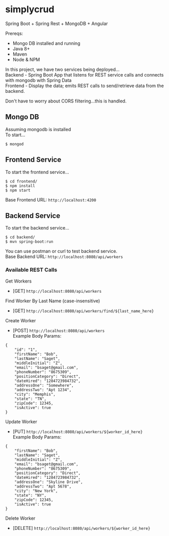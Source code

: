 # simplycrud
Spring Boot + Spring Rest + MongoDB + Angular

Prereqs:
 - Mongo DB installed and running
 - Java 8+
 - Maven
 - Node & NPM




In this project, we have two services being deployed...  
Backend - Spring Boot App that listens for REST service calls and connects with mongodb with Spring Data  
Frontend - Display the data; emits REST calls to send/retrieve data from the backend.  

Don't have to worry about CORS filtering...this is handled.  

## Mongo DB  
Assuming mongodb is installed  
To start...  
```
$ mongod
```

## Frontend Service  
To start the frontend service...  
```
$ cd frontend/
$ npm install
$ npm start
```
Base Frontend URL: `http://localhost:4200`

## Backend Service

To start the backend service...
```
$ cd backend/
$ mvn spring-boot:run
```
You can use postman or curl to test backend service.  
Base Backend URL: `http://localhost:8080/api/workers`  

### Available REST Calls

Get Workers  
- [GET] `http://localhost:8080/api/workers`  

Find Worker By Last Name (case-insensitive)  
- [GET] `http://localhost:8080/api/workers/find/${last_name_here}`  

Create Worker  
- [POST] `http://localhost:8080/api/workers`  
Example Body Params:  
```
{
	"id": "1",
	"firstName": "Bob",
	"lastName": "Saget",
	"middleInitial": "Z",
	"email": "bsaget@gmail.com",
	"phoneNumber": "8675309",
	"positionCategory": "Direct",
	"dateHired": "1284723984732",
	"addressOne": "Somewhere",
	"addressTwo": "Apt 1234",
	"city": "Memphis",
	"state": "TN",
	"zipCode": 12345,
	"isActive": true
}
```

Update Worker  
- [PUT] `http://localhost:8080/api/workers/${worker_id_here}`  
Example Body Params:  
```
{
	"firstName": "Bob",
	"lastName": "Saget",
	"middleInitial": "Z",
	"email": "bsaget@gmail.com",
	"phoneNumber": "8675309",
	"positionCategory": "Direct",
	"dateHired": "1284723984732",
	"addressOne": "Skyline Drive",
	"addressTwo": "Apt 5678",
	"city": "New York",
	"state": "NY",
	"zipCode": 12345,
	"isActive": true
}
```
Delete Worker  
- [DELETE] `http://localhost:8080/api/workers/${worker_id_here}`  

